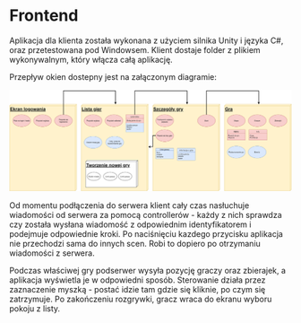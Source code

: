 # Frontend

Aplikacja dla klienta została wykonana z użyciem silnika Unity i języka C#, oraz przetestowana pod Windowsem. Klient dostaje folder z plikiem wykonywalnym, który włącza całą aplikację.

Przepływ okien dostepny jest na załączonym diagramie:

![Diagram frontend](Diagram_front.png)

Od momentu podłączenia do serwera klient cały czas nasłuchuje wiadomości od serwera za pomocą controllerów - każdy z nich sprawdza czy została wysłana wiadomość z odpowiednim identyfikatorem i podejmuje odpowiednie kroki. Po naciśnięciu kazdego przycisku aplikacja nie przechodzi sama do innych scen. Robi to dopiero po otrzymaniu wiadomości z serwera.

Podczas właściwej gry podserwer wysyła pozycję graczy oraz zbierajek, a aplikacja wyświetla je w odpowiedni sposób. Sterowanie działa przez zaznaczenie myszką - postać idzie tam gdzie się kliknie, po czym się zatrzymuje. Po zakończeniu rozgrywki, gracz wraca do ekranu wyboru pokoju z listy.
